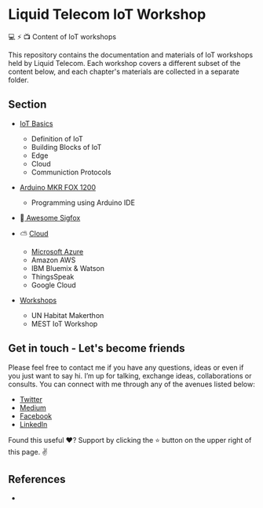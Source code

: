Liquid Telecom IoT Workshop
===========================

💻 ⚡️  📺 Content of IoT workshops 

This repository contains the documentation and materials of IoT workshops held by Liquid Telecom. Each workshop covers a different subset of the content below, and each chapter's materials are collected in a separate folder. 

Section
-------------
- [IoT Basics](IoT-Basics/)
  - Definition of IoT
  - Building Blocks of IoT
  - Edge
  - Cloud
  - Communiction Protocols
  
- [Arduino MKR FOX 1200](https://github.com/ngesa254/Liquid-Sigfox-Workshop/tree/master/Sigfox%20Quick%20Start/MKRFOX%201200)
  - Programming using Arduino IDE
  
- :satellite:[ Awesome Sigfox ](https://github.com/ngesa254/awesome-sigfox)
     
- :partly_sunny: [ Cloud ](Cloud/)
  - [Microsoft Azure](https://github.com/ngesa254/Liquid-Sigfox-Workshop/tree/master/Azure)
  - Amazon AWS
  - IBM Bluemix & Watson
  - ThingsSpeak
  - Google Cloud
  
- [ Workshops ](Workshops/)
  - UN Habitat Makerthon
  - MEST IoT Workshop
 
  
Get in touch - Let's become friends
----------------------------------


Please feel free to contact me if you have any questions, ideas or even if you just want to say hi. I’m up for talking, exchange ideas, collaborations or consults. You can connect with me through any of the avenues listed below:

- [Twitter](https://twitter.com/Ngesa254)
- [Medium](https://medium.com/iot-5g-extreme-ideas-lab)
- [Facebook](https://web.facebook.com/marvinngesa)
- [LinkedIn](https://www.linkedin.com/in/engngesamarvin) 

Found this useful ❤️? Support by clicking the ⭐️ button on the upper right of this page. ✌️

References
----------

-

